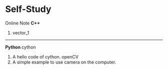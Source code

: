 # Self-Study
Online Note
<b> C++ </b>
  1. vector_1
* * *
<b> Python </b>
  cython
  1. A hello code of cython.
  openCV
  1. A simple example to use camera on the computer.

